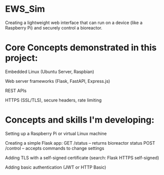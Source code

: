 # EWS_Sim
Creating a lightweight web interface that can run on a device (like a Raspberry Pi) and securely control a bioreactor.

# Core Concepts demonstrated in this project:
Embedded Linux (Ubuntu Server, Raspbian)

Web server frameworks (Flask, FastAPI, Express.js)

REST APIs

HTTPS (SSL/TLS), secure headers, rate limiting

# Concepts and skills I'm developing:
Setting up a Raspberry Pi or virtual Linux machine

Creating a simple Flask app:
  GET /status – returns bioreactor status
  POST /control – accepts commands to change settings

Adding TLS with a self-signed certificate (search: Flask HTTPS self-signed)

Adding basic authentication (JWT or HTTP Basic)

